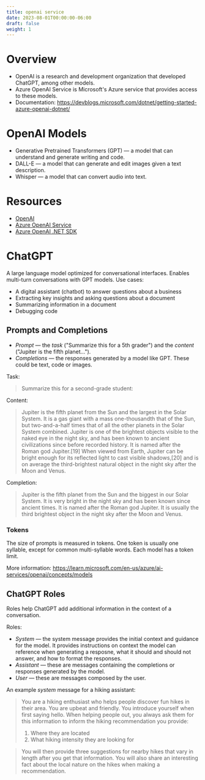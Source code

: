 ```yaml
---
title: openai service
date: 2023-08-01T00:00:00-06:00
draft: false
weight: 1
---
```


# Overview
- OpenAI is a research and development organization that developed ChatGPT, among other models.
- Azure OpenAI Service is Microsoft's Azure service that provides access to these models.
- Documentation: https://devblogs.microsoft.com/dotnet/getting-started-azure-openai-dotnet/

# OpenAI Models
- Generative Pretrained Transformers (GPT) — a model that can understand and generate writing and code.
- DALL-E — a model that can generate and edit images given a text description.
- Whisper — a model that can convert audio into text.

# Resources
- [OpenAI](https://platform.openai.com)
- [Azure OpenAI Service](https://learn.microsoft.com/en-us/azure/ai-services/openai/overview)
- [Azure OpenAI .NET SDK](https://www.nuget.org/packages/Azure.AI.OpenAI/)

# ChatGPT
A large language model optimized for conversational interfaces.  Enables multi-turn conversations with GPT models.
Use cases:
- A digital assistant (chatbot) to answer questions about a business
- Extracting key insights and asking questions about a document
- Summarizing information in a document
- Debugging code

## Prompts and Completions
- *Prompt* — the *task* ("Summarize this for a 5th grader") and the *content* ("Jupiter is the fifth planet...").
- *Completions* — the responses generated by a model like GPT.  These could be text, code or images.

Task:  
>Summarize this for a second-grade student:

Content:  
>Jupiter is the fifth planet from the Sun and the largest in the Solar System. It is a gas giant with a mass
one-thousandth that of the Sun, but two-and-a-half times that of all the other planets in the Solar System
combined. Jupiter is one of the brightest objects visible to the naked eye in the night sky, and has been
known to ancient civilizations since before recorded history. It is named after the Roman god Jupiter.[19]
When viewed from Earth, Jupiter can be bright enough for its reflected light to cast visible shadows,[20]
and is on average the third-brightest natural object in the night sky after the Moon and Venus.

Completion:  
>Jupiter is the fifth planet from the Sun and the biggest in our Solar System. It is very bright in the night
sky and has been known since ancient times. It is named after the Roman god Jupiter. It is usually the
third brightest object in the night sky after the Moon and Venus.

### Tokens
The size of prompts is measured in tokens.  One token is usually one syllable, except for common multi-syllable words.  Each model has a token limit.

More information: https://learn.microsoft.com/en-us/azure/ai-services/openai/concepts/models

## ChatGPT Roles
Roles help ChatGPT add additional information in the context of a conversation.

Roles:
- *System* — the system message provides the initial context and guidance for the model.  It provides instructions on context the model can reference when generating a resposne, what it should and should not answer, and how to format the responses.
- *Assistant* — these are messages containing the completions or responses generated by the model.
- *User* — these are messages composed by the user.

An example *system* message for a hiking assistant:  
>You are a hiking enthusiast who helps people discover fun hikes in their area. You are upbeat and friendly. You introduce yourself when first saying hello. When helping people out, you always ask them for this information to inform the hiking recommendation you provide:
>1. Where they are located
>2. What hiking intensity they are looking for  

>You will then provide three suggestions for nearby hikes that vary in length after you get that information.
>You will also share an interesting fact about the local nature on the hikes when making a recommendation.
